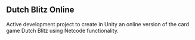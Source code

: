 ## Dutch Blitz Online

Active development project to create in Unity an online version of the card game Dutch Blitz using Netcode functionality. 
